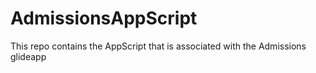# AdmissionsAppScript
This repo contains the AppScript that is associated with the Admissions glideapp
